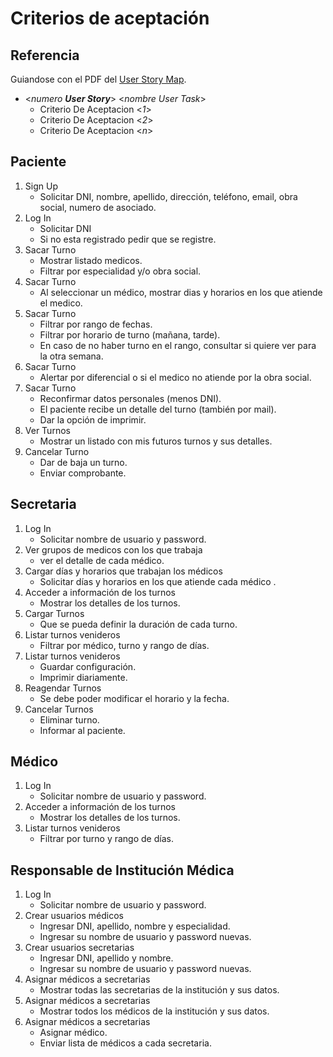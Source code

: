 # Criterios de aceptación

## Referencia
Guiandose con el PDF del [User Story Map](./usm.pdf).
- <*numero **User Story***> <*nombre User Task*>
    - Criterio De Aceptacion <*1*>
    - Criterio De Aceptacion <*2*>
    - Criterio De Aceptacion <*n*>

## Paciente
1. Sign Up
    - Solicitar DNI, nombre, apellido, dirección, teléfono, email, obra social, numero de asociado.
2. Log In
    - Solicitar DNI
    - Si no esta registrado pedir que se registre.
3. Sacar Turno
    - Mostrar listado medicos.
    - Filtrar por especialidad y/o obra social.
4. Sacar Turno
    - Al seleccionar un médico, mostrar dias y horarios en los que atiende el medico.
5. Sacar Turno
    - Filtrar por rango de fechas.
    - Filtrar por horario de turno (mañana, tarde).
    - En caso de no haber turno en el rango, consultar si quiere ver para la otra semana.
6. Sacar Turno
    - Alertar por diferencial o si el medico no atiende por la obra social.
7. Sacar Turno
    - Reconfirmar datos personales (menos DNI).
    - El paciente recibe un detalle del turno (también por mail).
    - Dar la opción de imprimir.
8. Ver Turnos
    - Mostrar un listado con mis futuros turnos y sus detalles.
9. Cancelar Turno
    - Dar de baja un turno.
    - Enviar comprobante.
## Secretaria
1. Log In
    - Solicitar nombre de usuario y password.
2. Ver grupos de medicos con los que trabaja
    - ver el detalle de cada médico.
3. Cargar días y horarios que trabajan los médicos
    - Solicitar días y horarios en los que atiende cada médico .
4. Acceder a información de los turnos
    - Mostrar los detalles de los turnos.
5. Cargar Turnos
    - Que se pueda definir la duración de cada turno.
6. Listar turnos venideros
    - Filtrar por médico, turno y rango de días.
7. Listar turnos venideros
    - Guardar configuración.
    - Imprimir diariamente.
8. Reagendar Turnos
    - Se debe poder modificar el horario y la fecha.
9. Cancelar Turnos
    - Eliminar turno.
    - Informar al paciente.
## Médico
1. Log In
    - Solicitar nombre de usuario y password.
2.  Acceder a información de los turnos
    - Mostrar los detalles de los turnos.
3. Listar turnos venideros
    - Filtrar por turno y rango de días.
## Responsable de Institución Médica
1. Log In
    - Solicitar nombre de usuario y password.
2. Crear usuarios médicos
    - Ingresar DNI, apellido, nombre y especialidad.
    - Ingresar su nombre de usuario y password nuevas.
3. Crear usuarios secretarias
    - Ingresar DNI, apellido y nombre.
    - Ingresar su nombre de usuario y password nuevas.
4. Asignar médicos a secretarias
    - Mostrar todas las secretarias de la institución y sus datos.
5. Asignar médicos a secretarias
    - Mostrar todos los médicos de la institución y sus datos.
6. Asignar médicos a secretarias
    - Asignar médico.
    - Enviar lista de médicos a cada secretaria.
